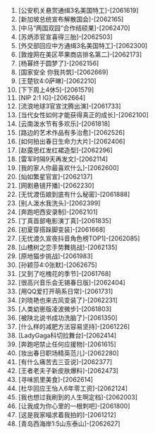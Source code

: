 
1. [公安机关悬赏通缉3名美国特工]-[2061619]
1. [新加坡总统宣布解散国会]-[2062165]
1. [中马“两国双园”合作结硕果]-[2062470]
1. [苏炳添官宣喜得三胎]-[2062503]
1. [外交部回应中方通缉3名美国特工]-[2062300]
1. [敦煌网在美区苹果商店排名第二]-[2062173]
1. [杨幂终于圆梦了]-[2062156]
1. [国家安全 你我共筑]-[2062669]
1. [王楚钦4:0萨琳]-[2062210]
1. [下下周上4休5]-[2061579]
1. [NIP 2:1 IG]-[2062664]
1. [流浪地球3官宣沈腾出演]-[2061733]
1. [当代女性如何才能获得真正的成长]-[2062100]
1. [云南泼水节有多欢乐]-[2061818]
1. [路边的艺术作品有多治愈]-[2062526]
1. [如何拍出春日生命力大片]-[2062406]
1. [赵露思红发红裙造型]-[2062296]
1. [雷军时隔9天再发文]-[2062114]
1. [我的家人你最喜欢什么]-[2062600]
1. [灿如繁星官宣]-[2062137]
1. [网剧悬镜开播]-[2062230]
1. [无忧渡伍娘到底有什么秘密]-[2061888]
1. [别人泼水我洗头]-[2062399]
1. [奔跑吧西安录制]-[2062101]
1. [丁真首部电影演丁真]-[2061835]
1. [初夏穿搭跺脚变装]-[2061668]
1. [无忧渡久宣夜抖音角色榜TOP1]-[2062085]
1. [山楂树之恋手势舞挑战]-[2062135]
1. [原地猫步挑战]-[2061983]
1. [孙颖莎4:0张默]-[2062675]
1. [又到了吃槐花的季节]-[2061768]
1. [很高兴音乐会无锡春日版]-[2062404]
1. [用QQ爱打开萌系日常]-[2061731]
1. [刘晓艳也来古风变装了]-[2062231]
1. [人类幼崽版凌波微步]-[2061803]
1. [被陕北说书成功洗脑了]-[2061350]
1. [什么样的减肥方法容易坚持]-[2061226]
1. [LadyGaga科切拉舞台]-[2062414]
1. [奔跑吧禁止任何应援物]-[2061615]
1. [妆出春日职场精英范儿]-[2062280]
1. [有什么痛苦去三亚说]-[2062377]
1. [王者老夫子新皮肤爆料]-[2062473]
1. [寻味凯里美食]-[2062614]
1. [杜华回应王怡人6年零工资]-[2062124]
1. [我也想过我刷到的人生啊定档]-[2062003]
1. [让我成为你心里的一根刺吧]-[2061800]
1. [这是我家喵求着我拍的]-[2061212]
1. [青岛西海岸1:5山东泰山]-[2062627]